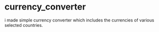 # currency_converter
i made simple currency converter which includes the currencies of various selected countries.
